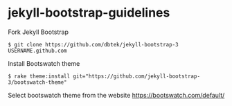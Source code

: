 # jekyll-bootstrap-guidelines

Fork Jekyll Bootstrap

```$ git clone https://github.com/dbtek/jekyll-bootstrap-3 USERNAME.github.com```

Install Bootswatch theme

```$ rake theme:install git="https://github.com/jekyll-bootstrap-3/bootswatch-theme"```

Select bootswatch theme from the website https://bootswatch.com/default/
